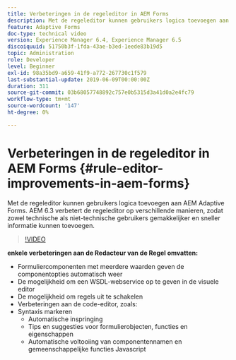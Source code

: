 ```yaml
---
title: Verbeteringen in de regeleditor in AEM Forms
description: Met de regeleditor kunnen gebruikers logica toevoegen aan AEM Adaptive Forms. AEM 6.3 verbetert de regeleditor op verschillende manieren, zodat zowel technische als niet-technische gebruikers gemakkelijker en sneller informatie kunnen toevoegen.
feature: Adaptive Forms
doc-type: technical video
version: Experience Manager 6.4, Experience Manager 6.5
discoiquuid: 51750b3f-1fda-43ae-b3ed-1eede83b19d5
topic: Administration
role: Developer
level: Beginner
exl-id: 98a35bd9-a659-41f9-a772-267730c1f579
last-substantial-update: 2019-06-09T00:00:00Z
duration: 311
source-git-commit: 03b68057748892c757e0b5315d3a41d0a2e4fc79
workflow-type: tm+mt
source-wordcount: '147'
ht-degree: 0%

---
```


# Verbeteringen in de regeleditor in AEM Forms {#rule-editor-improvements-in-aem-forms}

Met de regeleditor kunnen gebruikers logica toevoegen aan AEM Adaptive Forms. AEM 6.3 verbetert de regeleditor op verschillende manieren, zodat zowel technische als niet-technische gebruikers gemakkelijker en sneller informatie kunnen toevoegen.

>[!VIDEO](https://video.tv.adobe.com/v/19653?quality=12&learn=on)

**enkele verbeteringen aan de Redacteur van de Regel omvatten:**

* Formuliercomponenten met meerdere waarden geven de componentopties automatisch weer
* De mogelijkheid om een WSDL-webservice op te geven in de visuele editor
* De mogelijkheid om regels uit te schakelen
* Verbeteringen aan de code-editor, zoals:
* Syntaxis markeren
   * Automatische inspringing
   * Tips en suggesties voor formulierobjecten, functies en eigenschappen
   * Automatische voltooiing van componentennamen en gemeenschappelijke functies Javascript
